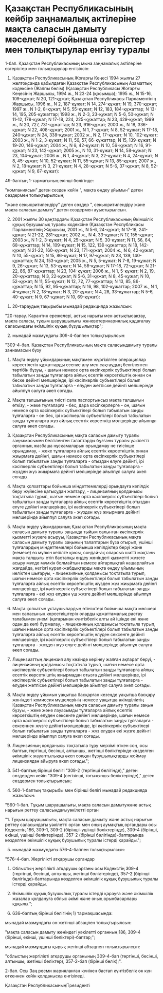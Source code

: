 # Қазақстан Республикасының кейбір заңнамалық актілеріне мақта саласын дамыту мәселелері бойынша өзгерістер мен толықтырулар енгізу туралы

1-бап. Қазақстан Республикасының мына заңнамалық актілеріне өзгерістер мен толықтырулар енгізілсін:

1. Қазақстан Республикасының Жоғарғы Кеңесі 1994 жылғы 27 желтоқсанда қабылдаған Қазақстан Республикасының Азаматтық кодексіне (Жалпы бөлім) (Қазақстан Республикасы Жоғарғы Кеңесінің Жаршысы, 1994 ж., N 23-24 (қосымша); 1995 ж., N 15-16, 109-құжат; N 20, 121-құжат; Қазақстан Республикасы Парламентінің Жаршысы, 1996 ж., N 2, 187-құжат; N 14, 274-құжат; N 19, 370-құжат; 1997 ж., N 1-2, 8-құжат; N 5, 55-құжат; N 12, 183, 184-құжаттар; N 13-14, 195, 205-құжаттар; 1998 ж., N 2-3, 23-құжат; N 5-6, 50-құжат; N 11-12, 178-құжат; N 17-18, 224, 225-құжаттар; N 23, 429-құжат; 1999 ж., N 20, 727, 731-құжаттар; N 23, 916-құжат; 2000 ж., N 18, 336-құжат; N 22, 408-құжат; 2001 ж., N 1, 7-құжат; N 8, 52-құжат; N 17-18, 240-құжат; N 24, 338-құжат; 2002 ж., N 2, 17-құжат; N 10, 102-құжат; 2003 ж., N 1-2, 3-құжат; N 11, 56, 57, 66-құжаттар; N 15, 139-құжат; N 19-20, 146-құжат; 2004 ж., N 6, 42-құжат; N 10, 56-құжат; N 16, 91-құжат; N 23, 142-құжат; 2005 ж., N 10, 31-құжат; N 14, 58-құжат; N 23, 104-құжат; 2006 ж., N 1, 4-құжат; N 3, 22-құжат; N 4, 24-құжат; N 8, 45-құжат; N 10, 52-құжат; N 11, 55-құжат; N 13, 85-құжат; 2007 ж., N 2, 18-құжат; N 3, 21-құжат; N 4, 28-құжат; N 5-6, 37-құжат; N 8, 52-құжат; N 9, 67-құжат):

49-баптың 1-тармағының екінші бөлігінде:

"компаниясын" деген сөзден кейін ", мақта өңдеу ұйымын" деген сөздермен толықтырылсын;

"және секьюритилендіру" деген сөздер ", секьюритилендіру және мақта саласын дамыту" деген сөздермен ауыстырылсын.

2. 2001 жылғы 30 қаңтардағы Қазақстан Республикасының Әкімшілік құқық бұзушылық туралы кодексіне (Қазақстан Республикасы Парламентінің Жаршысы, 2001 ж., N 5-6, 24-құжат; N 17-18, 241-құжат; N 21-22, 281-құжат; 2002 ж., N 4, 33-құжат; N 17, 155-құжат; 2003 ж., N 1-2, 3-құжат; N 4, 25-құжат; N 5, 30-құжат; N 11, 56, 64, 68-құжаттар; N 14, 109-құжат; N 15, 122, 139-құжаттар; N 18, 142-құжат; N 21-22, 160-құжат; N 23, 171-құжат; 2004 ж., N 6, 42-құжат; N 10, 55-құжат; N 15, 86-құжат; N 17, 97-құжат; N 23, 139, 140-құжаттар; N 24, 153-құжат; 2005 ж., N 5, 5-құжат; N 7-8, 19-құжат; N 9, 26-құжат; N 13, 53-құжат; N 14, 58-құжат; N 17-18, 72-құжат; N 21-22, 86, 87-құжаттар; N 23, 104-құжат; 2006 ж., N 1, 5-құжат; N 2, 19, 20-құжаттар; N 3, 22-құжат; N 5-6, 31-құжат; N 8, 45-құжат; N 10, 52-құжат; N 11, 55-құжат; N 12, 72, 77-құжаттар; N 13, 85, 86-құжаттар; N 15, 92, 95-құжаттар; N 16, 98, 102-құжаттар; 2007 ж., N 1, 4-құжат; N 2, 18-құжат; N 3, 20-құжат; N 4, 28, 33-құжаттар; N 5-6, 40-құжат; N 9, 67-құжат; N 10, 69-құжат):

1) 20-тараудың тақырыбы мынадай редакцияда жазылсын:

"20-тарау. Карантин ережелері, астық нарығы мен астықтысақтау, мақта саласы, тұқым шаруашылығы жәневетеринариялық қадағалау саласындағы әкімшілік құқық бұзушылықтар";

2) мынадай мазмұндағы 309-4-баппен толықтырылсын:

"309-4-бап. Қазақстан Республикасының мақта саласындамыту туралы заңнамасын бұзу

1. Мақта өңдеу ұйымдарының мақтамен жүргізілген операциялар көрсетілетін құжаттарды есепке алу мен сақтаудың белгіленген тәртібін бұзуы, - шағын немесе орта кәсіпкерлік субъектілері болып табылатын заңды тұлғаларға айлық есептік көрсеткіштің оннан он беске дейінгі мөлшерінде, ірі кәсіпкерлік субъектілері болып табылатын заңды тұлғаларға - елуден жетпіске дейінгі мөлшерінде айыппұл салуға әкеп соғады.

2. Мақта талшығының тиісті сапа паспортынсыз мақта талшығын өткізу, - жеке тұлғаларға - бес, дара кәсіпкерлерге - он, шағын немесе орта кәсіпкерлік субъектілері болып табылатын заңды тұлғаларға - он бес, ірі кәсіпкерлік субъектілері болып табылатын заңды тұлғаларға жүз айлық есептік көрсеткіш мөлшерінде айыппұл салуға әкеп соғады.

3. Қазақстан Республикасының мақта саласын дамыту туралы заңнамасымен белгіленген талаптарды бұзғаны туралы уәкілетті органның жазбаша нұсқамаларын орындамау не тиісінше орындамау, - жеке тұлғаларға айлық есептік көрсеткіштің оннан жиырмаға дейінгі, шағын немесе орта кәсіпкерлік субъектілері болып табылатын заңды тұлғаларға - отыздан елуге дейінгі, ірі кәсіпкерлік субъектілері болып табылатын заңды тұлғаларға - жүзден жүз жиырмаға дейінгі мөлшерінде айыппұл салуға әкеп соғады.

4. Мақта қолхаттары бойынша міндеттемелерді орындауға кепілдік беру жүйесіне қатысудан жалтару, - лицензияның қолданысы тоқтатыла тұрып, шағын немесе орта кәсіпкерлік субъектілері болып табылатын заңды тұлғаларға айлық есептік көрсеткіштің отыздан елуге дейінгі мөлшерінде, ірі кәсіпкерлік субъектілері болып табылатын заңды тұлғаларға - жүзден жүз жиырмаға дейінгі мөлшерінде айыппұл салуға әкеп соғады.

5. Мақта өңдеу ұйымдарының Қазақстан Республикасының мақта саласын дамыту туралы заңында тыйым салынған кәсіпкерлік қызметті жүзеге асыруы, Қазақстан Республикасының мақта саласын дамыту туралы заңының талаптарын бұза отырып, үшінші тұлғалардың міндеттемелері бойынша кепілдіктер беруі және (немесе) өз мүлкін кепілге қоюы, сондай-ақ оларсыз шитті мақтаны мақта талшығы етіп бастапқы өңдеу жөніндегі қызметті жүзеге асыру мүлде мүмкін болмайтын немесе айтарлықтай нашарлайтын жағдайда, негізгі құрал-жабдықтарды мақта өңдеу ұйымының иеліктен шығаруы, - лицензияның қолданысы тоқтатыла тұрып, шағын немесе орта кәсіпкерлік субъектілері болып табылатын заңды тұлғаларға айлық есептік көрсеткіштің жүзден жүз жиырмаға дейінгі мөлшерінде, ірі кәсіпкерлік субъектілері болып табылатын заңды тұлғаларға - екі жүз елуден үш жүзге дейінгі мөлшерінде айыппұл салуға әкеп соғады.

6. Мақта қолхатын ұстаушылардың өтініштері бойынша мақта мөлшері мен сапасының көрсеткіштерін оларды құжаттамалық растау талабымен үнемі (қатарынан күнтізбелік алты ай ішінде екі және одан да көп) бұрмалау, - лицензияның қолданысы тоқтатыла тұрып, шағын немесе орта кәсіпкерлік субъектілері болып табылатын заңды тұлғаларға айлық есептік көрсеткіштің елуден сексенге дейінгі мөлшерінде, ірі кәсіпкерлік субъектілері болып табылатын заңды тұлғаларға - жүзден жүз елуге дейінгі мөлшерінде айыппұл салуға әкеп соғады.

7. Лицензиаттың лицензия алу кезінде көрінеу жалған ақпарат беруі, - лицензияның қолданысы тоқтатыла тұрып, шағын немесе орта кәсіпкерлік субъектілері болып табылатын заңды тұлғаларға айлық есептік көрсеткіштің жиырмадан отызға дейінгі мөлшерінде, ірі кәсіпкерлік субъектілері болып табылатын заңды тұлғаларға - елуден жетпіске дейінгі мөлшерінде айыппұл салуға әкеп соғады.

8. Мақта өңдеу ұйымын уақытша басқарған кезеңде уақытша басқару жөніндегі комиссия мүшелерінің немесе уақытша әкімшіліктің Қазақстан Республикасының мақта саласын дамыту туралы заңын бұзуы, - жеке және лауазымды тұлғаларға айлық есептік көрсеткіштің елуден сексенге дейінгі мөлшерінде, шағын немесе орта кәсіпкерлік субъектілері болып табылатын заңды тұлғаларға - сексеннен жүзге дейінгі мөлшерінде, ірі кәсіпкерлік субъектілері болып табылатын заңды тұлғаларға - жүз елуден екі жүзге дейінгі мөлшерінде айыппұл салуға әкеп соғады.

9. Лицензияның қолданысы тоқтатыла тұру мерзімі өткен соң, осы баптың төртінші, бесінші, алтыншы, жетінші бөліктерінде көзделген әкімшілік жауаптылыққа әкеп соққан бұзушылықтарды жоймау лицензиядан айыруға әкеп соғады.";

3) 541-баптың бірінші бөлігі "309-2 (төртінші бөлігінде)," деген сөздерден кейін "309-4 (сегізінші, тоғызыншы бөліктерінде)," деген сөздермен толықтырылсын;

4) 560-1-баптың тақырыбы мен бірінші бөлігі мынадай редакцияда жазылсын:

"560-1-бап. Тұқым шаруашылығы, мақта саласын дамытужәне астық нарығын реттеу саласындағыуәкілетті орган

"1. Тұқым шаруашылығы, мақта саласын дамыту және астық нарығын реттеу саласындағы уәкілетті орган мен оның аумақтық органдары осы Кодекстің 186, 309-1, 309-2 (бірінші-үшінші бөліктерінде), 309-4 (бірінші, екінші, үшінші бөліктерінде), 357-2 (бірінші бөлігінде)-баптарында көзделген әкімшілік құқық бұзушылық туралы істерді қарайды.";

5) мынадай мазмұндағы 576-4-баппен толықтырылсын:

"576-4-бап. Жергілікті атқарушы органдар

1. Облыстың жергілікті атқарушы органы осы Кодекстің 309-4 (төртінші, бесінші, алтыншы, жетінші бөліктерінде), 357-2 (бірінші бөлігінде)-баптарында көзделген әкімшілік құқық бұзушылық туралы істерді қарайды.

2. Әкімшілік құқық бұзушылық туралы істерді қарауға және әкімшілік жазалар қолдануға облыс әкімі және оның орынбасарлары құқылы.";

6) 636-баптың бірінші бөлігінің 1) тармақшасында:

мынадай мазмұндағы он жетінші абзацпен толықтырылсын:

"мақта саласын дамыту жөніндегі уәкілетті органның 186, 309-4 (бірінші, екінші, үшінші бөліктері)-баптар;";

мынадай мазмұндағы қырық жетінші абзацпен толықтырылсын:

"облыстың жергілікті атқарушы органының 309-4-бап (төртінші, бесінші, алтыншы, жетінші бөліктер), 357-2-бап (бірінші бөлік);".

2-бап. Осы Заң ресми жарияланған күнінен бастап күнтізбелік он күн өткеннен кейін қолданысқа енгізіледі.

Қазақстан РеспубликасыныңПрезиденті

